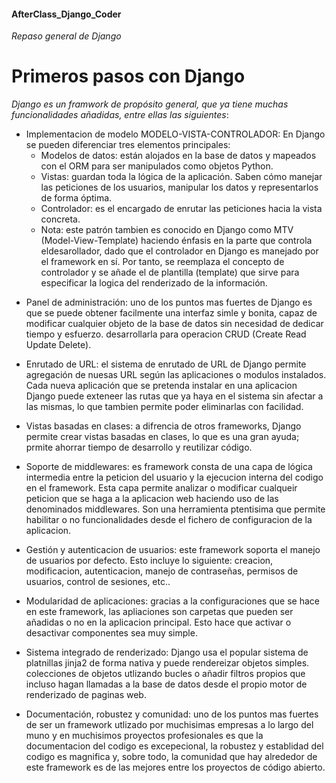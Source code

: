#### AfterClass_Django_Coder
_Repaso general de Django_

# Primeros pasos con Django
_Django es un framwork de propósito general, que ya tiene muchas funcionalidades añadidas, entre ellas las siguientes_:
* Implementacion de modelo MODELO-VISTA-CONTROLADOR: En Django se pueden diferenciar tres elementos principales:
    * Modelos de datos: están alojados en la base de datos y mapeados con el ORM para ser manipulados como objetos Python.
    * Vistas: guardan toda la lógica de la aplicación. Saben cómo manejar las peticiones de los usuarios, manipular los datos y representarlos de forma           óptima.
    * Controlador: es el encargado de enrutar las peticiones hacia la vista concreta.
    * Nota: este patrón tambien es conocido en Django como MTV (Model-View-Template) haciendo énfasis en la parte que controla eldesarollador,                   dado que el controlador en Django es manejado por el framework en sí. Por tanto, se reemplaza el concepto de controlador y se añade el                     de plantilla (template) que sirve para especificar la logica del renderizado de la información.
  
- Panel de administración: uno de los puntos mas fuertes de Django es que se puede obtener facilmente una interfaz simle y bonita, capaz de modificar cualquier objeto de la base de datos sin necesidad de dedicar tiempo y esfuerzo. desarrollarla para operacion CRUD (Create Read Update Delete).

- Enrutado de URL: el sistema de enrutado de URL de Django permite agregación de nuesas URL según las aplicaciones o modulos instalados. Cada nueva aplicación que se pretenda instalar en una aplicacion Django puede exteneer las rutas que ya haya en el sistema sin afectar a las mismas, lo que tambien permite poder eliminarlas con facilidad.

- Vistas basadas en clases: a difrencia de otros frameworks, Django permite crear vistas basadas en clases, lo que es una gran ayuda; prmite ahorrar tiempo de desarrollo y reutilizar código.

- Soporte de middlewares: es framework consta de una capa de lógica intermedia entre la peticion del usuario y la ejecucion interna del codigo en el framework. Esta capa permite analizar o modificar cualqueir peticion que se haga a la aplicacion web haciendo uso de las denominados middlewares. Son una herramienta ptentisima que permite habilitar o no funcionalidades desde el fichero de configuracion de la aplicacion.

- Gestión y autenticacion de usuarios: este framework soporta el manejo de usuarios por defecto. Esto incluye lo siguiente: creacion, modificacion, autenticacion, manejo de contraseñas, permisos de usuarios, control de sesiones, etc..

- Modularidad de aplicaciones: gracias a la configuraciones que se hace en este framework, las apliaciones son carpetas que pueden ser añadidas o no en la aplicacion principal. Esto hace que activar o desactivar componentes sea muy simple.

- Sistema integrado de renderizado: Django usa el popular sistema de platnillas jinja2 de forma nativa y puede rendereizar objetos simples. colecciones de objetos utlizando bucles o añadir filtros propios que incluso hagan llamadas a la base de datos desde el propio motor de renderizado de paginas web.

- Documentación, robustez y comunidad: uno de los puntos mas fuertes de ser un framework utlizado por muchisimas empresas a lo largo del muno y en muchisimos proyectos profesionales es que la documentacion del codigo es excepecional, la robustez y establidad del codigo es magnifica y, sobre todo, la comunidad que hay alrededor de este framework es de las mejores entre los proyectos de código abierto.


